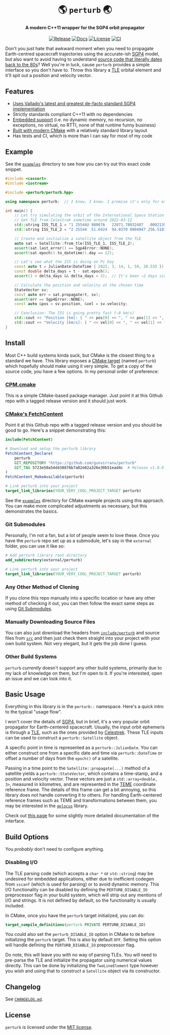 <div class="title-block" style="text-align: center;" align="center">

# 🌎 `perturb` 🌏

#### A modern C++11 wrapper for the SGP4 orbit propagator

[![Release][release_badge]][release]
[![Docs][docs_badge]][docs]
[![License][license_badge]][license]
[![CI][ci_badge]][ci]

</div>

Don't you just hate that awkward moment when you need to propagate Earth-centred spacecraft trajectories using the accurate-ish [SGP4][SGP4] model, but also want to avoid having to understand [source code that literally dates back to the 80s](original/SGP4.cpp)? Well you're in luck, cause `perturb` provides a simple interface so you don't have to. Throw this library a [TLE][TLE] orbital element and it'll spit out a position and velocity vector.

## Features

- [Uses Vallado's latest and greatest de-facto standard SGP4 implementation](original)
- Strictly standards compliant C++11 with no dependencies
- [Embedded support](#build-options) (i.e. no dynamic memory, no recursion, no exceptions, no virtual, no RTTI, none of that runtime funny business)
- [Built with modern CMake](#install) with a relatively standard library layout
- Has tests and CI, which is more than I can say for most of my code

## Example

See the [`examples`](examples) directory to see how you can try out this exact code snippet.

```cpp
#include <cassert>
#include <iostream>

#include <perturb/perturb.hpp>

using namespace perturb;  // I know, I know. I promise it's only for examples!

int main() {
    // Let try simulating the orbit of the International Space Station
    // Got TLE from Celestrak sometime around 2022-03-12
    std::string ISS_TLE_1 = "1 25544U 98067A   22071.78032407  .00021395  00000-0  39008-3 0  9996";
    std::string ISS_TLE_2 = "2 25544  51.6424  94.0370 0004047 256.5103  89.8846 15.49386383330227";

    // Create and initialize a satellite object from the TLE
    auto sat = Satellite::from_tle(ISS_TLE_1, ISS_TLE_2);
    assert(sat.last_error() == Sgp4Error::NONE);
    assert(sat.epoch().to_datetime().day == 12);

    // Let's see what the ISS is doing on Pi Day
    const auto t = JulianDate(DateTime { 2022, 3, 14, 1, 59, 26.535 });
    const double delta_days = t - sat.epoch();
    assert(1 < delta_days && delta_days < 3);  // It's been ~2 days since the epoch

    // Calculate the position and velocity at the chosen time
    StateVector sv;
    const auto err = sat.propagate(t, sv);
    assert(err == Sgp4Error::NONE);
    const auto &pos = sv.position, &vel = sv.velocity;

    // Conclusion: The ISS is going pretty fast (~8 km/s)
    std::cout << "Position [km]: { " << pos[0] << ", " << pos[1] << ", " << pos[2] << " }\n";
    std::cout << "Velocity [km/s]: { " << vel[0] << ", " << vel[1] << ", " << vel[2] << " }\n";
}
```

## Install

Most C++ build systems kinda suck, but CMake is the closest thing to a standard we have. This library exposes a [CMake target][modern-CMake] (named `perturb`) which hopefully should make using it very simple. To get a copy of the source code, you have a few options. In my personal order of preference:

### [CPM.cmake][CPM.cmake]

This is a simple CMake-based package manager. Just point it at this Github repo with a tagged release version and it should just work.

### [CMake's FetchContent][cmake-fetchcontent]

Point it at this Github repo with a tagged release version and you should be good to go. Here's a snippet demonstrating this:

```cmake
include(FetchContent)

# Download and setup the perturb library
FetchContent_Declare(
    perturb
    GIT_REPOSITORY "https://github.com/gunvirranu/perturb"
    GIT_TAG 5723e50a54d438876b7a02e02a326e30b51ead4c  # Release v1.0.0
)
FetchContent_MakeAvailable(perturb)

# Link perturb into your project
target_link_libraries(YOUR_VERY_COOL_PROJECT_TARGET perturb)
```

See the [`examples`](examples) directory for CMake example projects using this approach. You can make more complicated adjustments as necessary, but this demonstrates the basics.

### Git Submodules

Personally, I'm not a fan, but a lot of people seem to love these. Once you have the `perturb` repo set up as a submodule, let's say in the `external` folder, you can use it like so:

```cmake
# Add perturb library root directory
add_subdirectory(external/perturb)

# Link perturb into your project
target_link_libraries(YOUR_VERY_COOL_PROJECT_TARGET perturb)
```

### Any Other Method of Cloning

If you clone this repo manually into a specific location or have any other method of checking it out, you can then follow the exact same steps as using [Git Submodules](#git-submodules).

### Manually Downloading Source Files

You can also just download the headers from [`include/perturb`](include/perturb) and source files from [`src`](src) and then just check them straight into your project with your own build system. Not very elegant, but it gets the job done I guess.

### Other Build Systems

`perturb` _currently_ doesn't support any other build systems, primarily due to my lack of knowledge on them, but I'm open to it. If you're interested, open an issue and we can look into it.

## Basic Usage

Everything in this library is in the `perturb::` namespace. Here's a quick intro to the typical "usage flow".

I won't cover the details of [SGP4][SGP4], but in brief, it's a very popular orbit propagator for Earth-centered spacecraft. Usually, the input orbit ephemeris is through a [TLE][TLE], such as the ones provided by [Celestrek][Celestrek]. These TLE inputs can be used to construct a `perturb::Satellite` object.

A specific point in time is represented as a `perturb::JulianDate`. You can either construct one from a specific date and time via `perturb::DateTime` or offset a number of days from the `epoch()` of a satellite.

Passing in a time point to the `Satellite::propagate(...)` method of a satellite yields a `perturb::StateVector`, which contains a time-stamp, and a position and velocity vector. These vectors are just a `std::array<double, 3>`, measured in kilometres, and are represented in the [TEME][ECI-TEME] coordinate reference frame. The details of this frame can get a bit annoying, so this library does _not_ handle converting it to others. For handling Earth-centered reference frames such as TEME and transformations between them, you may be interested in the [`gelocus`][gelocus] library.

Check out [this page][perturb-docs] for some slightly more detailed documentation of the interface.

## Build Options

You *probably* don't need to configure anything.

### Disabling I/O

The TLE parsing code (which accepts a `char *` or `std::string`) may be undesired for embedded applications, either due to inefficient codegen from `sscanf` (which is used for parsing) or to avoid dynamic memory. This I/O functionality can be disabled by defining the `PERTURB_DISABLE_IO` preprocessor flag in your build system, which will strip out any mentions of I/O and strings. It is not defined by default, so the functionality is usually included.

In CMake, once you have the `perturb` target initialized, you can do:

```cmake
target_compile_definitions(perturb PRIVATE PERTURB_DISABLE_IO)
```

You could also set the `perturb_DISABLE_IO` option in CMake to `ON` before initializing the `perturb` target. This is also by default `OFF`. Setting this option will handle defining the `PERTURB_DISABLE_IO` preprocessor flag.

Do note, this will leave you with no way of parsing TLEs. You will need to pre-parse the TLE and initialize the propagator using numerical values directly. This can be done by initializing the `TwoLineElement` type however you wish and using that to construct a `Satellite` object via its constructor.

## Changelog

See [`CHANGELOG.md`](CHANGELOG.md).

## License

`perturb` is licensed under the [MIT license](LICENSE).

<!-- Links -->
[SGP4]: https://en.wikipedia.org/wiki/Simplified_perturbations_models
[TLE]: https://en.wikipedia.org/wiki/Two-line_element_set
[modern-CMake]: https://pabloariasal.github.io/2018/02/19/its-time-to-do-cmake-right
[CPM.cmake]: https://github.com/cpm-cmake/CPM.cmake
[cmake-fetchcontent]: https://bewagner.net/programming/2020/05/02/cmake-fetchcontent
[Celestrek]: https://celestrak.com
[ECI-TEME]: https://en.wikipedia.org/wiki/Earth-centered_inertial
[gelocus]: https://github.com/gunvirranu/gelocus
[perturb-docs]: https://gunvirranu.github.io/perturb

<!-- Badges -->
[release]: https://github.com/gunvirranu/perturb/releases "Release"
[release_badge]: https://img.shields.io/github/v/release/gunvirranu/perturb?color=orange&logo=github&sort=semver "Release"
[docs]: https://gunvirranu.github.io/perturb "Docs"
[docs_badge]: https://img.shields.io/badge/docs-passing-success "Docs"
[license]: #license "License"
[license_badge]: https://img.shields.io/badge/license-MIT-blue.svg "License"
[ci]: https://github.com/gunvirranu/perturb/actions/workflows/ci.yml "CI Workflow"
[ci_badge]: https://github.com/gunvirranu/perturb/actions/workflows/ci.yml/badge.svg?branch=master "CI Workflow Badge"
